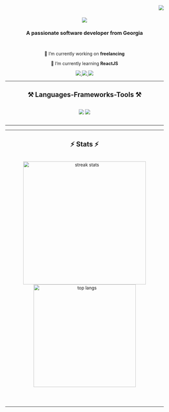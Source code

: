 <img align="right" src="https://visitor-badge.laobi.icu/badge?page_id=Ggogua.Ggogua" />

<h1 align="center">
    <img src="https://readme-typing-svg.herokuapp.com/?font=Righteous&size=35&center=true&vCenter=true&width=500&height=70&duration=4000&lines=Hi+There!+👋;+I'm+Giorgi+Gogua!;" />
</h1>

<h3 align="center">A passionate software developer from Georgia</h3>

<br/>

<div align="center">
 
 🔭 I’m currently working on **freelancing**
 
 🌱 I’m currently learning **ReactJS**

 </div>
 
<div align="center"> 
  <a href="mailto:giorgiggogua@gmail.com">
    <img src="https://img.shields.io/badge/Gmail-333333?style=for-the-badge&logo=gmail&logoColor=red" />
  </a>
  <a href="https://www.linkedin.com/in/giorgiggogua/" target="_blank">
    <img src="https://img.shields.io/badge/LinkedIn-0077B5?style=for-the-badge&logo=linkedin&logoColor=white" target="_blank" />
  </a>
  <a href="https://github.com/Ggogua" target="_blank">
     <img src="https://img.shields.io/badge/Portfolio-FF5722?style=for-the-badge&logo=todoist&logoColor=white" target="_blank" /> 
  </a>
</div>

 <hr/>
 
<h2 align="center">⚒️ Languages-Frameworks-Tools ⚒️</h2>
<br/>
<div align="center">
    <img src="https://skillicons.dev/icons?i=react,html,css,vscode,github,figma,tailwind,git,sass,cytoscape" />
    <img src="https://skillicons.dev/icons?i=nodejs,javascript,typescript,nextjs,mysql,unity,c" /><br>
</div>

<br/>
<hr/>

<hr/>

<h2 align="center">⚡ Stats ⚡</h2>
<br>
<div align=center>
  <img width=390 src="https://github-readme-streak-stats-salesp07.vercel.app/?user=Ggogua&count_private=true&theme=react&border_radius=10" alt="streak stats"/>

  <br/>
  <img width=325 align="center" src="https://github-readme-stats-salesp07.vercel.app/api/top-langs/?username=Ggogua&hide=HTML&langs_count=8&layout=compact&theme=react&border_radius=10&size_weight=0.5&count_weight=0.5&exclude_repo=github-readme-stats" alt="top langs" />
</div>

<br/><br/>

<hr/>

<br/>


